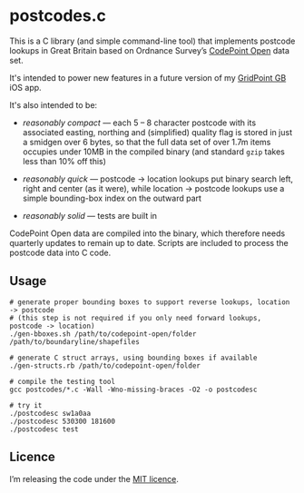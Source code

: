 # postcodes.c

This is a C library (and simple command-line tool) that implements postcode lookups in Great Britain based on Ordnance Survey’s [CodePoint Open](https://www.ordnancesurvey.co.uk/business-and-government/products/code-point-open.html) data set.

It's intended to power new features in a future version of my [GridPoint GB](http://mackerron.com/gridpointgb/) iOS app.

It's also intended to be:

* *reasonably compact* — each 5 – 8 character postcode with its associated easting, northing and (simplified) quality flag is stored in just a smidgen over 6 bytes, so that the full data set of over 1.7m items occupies under 10MB in the compiled binary (and standard `gzip` takes less than 10% off this)

* *reasonably quick* — postcode -> location lookups put binary search left, right and center (as it were), while location -> postcode lookups use a simple bounding-box index on the outward part

* *reasonably solid* — tests are built in

CodePoint Open data are compiled into the binary, which therefore needs quarterly updates to remain up to date. Scripts are included to process the postcode data into C code.

## Usage

    # generate proper bounding boxes to support reverse lookups, location -> postcode
    # (this step is not required if you only need forward lookups, postcode -> location)
    ./gen-bboxes.sh /path/to/codepoint-open/folder /path/to/boundaryline/shapefiles
    
    # generate C struct arrays, using bounding boxes if available
    ./gen-structs.rb /path/to/codepoint-open/folder

    # compile the testing tool
    gcc postcodes/*.c -Wall -Wno-missing-braces -O2 -o postcodesc

    # try it
    ./postcodesc sw1a0aa
    ./postcodesc 530300 181600
    ./postcodesc test
    

## Licence

I’m releasing the code under the [MIT licence](http://www.opensource.org/licenses/mit-license.php).

